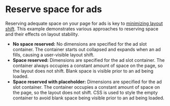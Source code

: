 # Reserve space for ads

Reserving adequate space on your page for ads is key to
[minimizing layout shift][guide_cls]. This example demonstrates various
approaches to reserving space and their effects on layout stability.

*   **No space reserved:** No dimensions are specified for the ad slot
    container. The container starts out collapsed and expands when an ad fills,
    causing a user-visible layout shift.
*   **Space reserved:** Dimensions are specified for the ad slot container. The
    container always occupies a constant amount of space on the page, so the
    layout does not shift. Blank space is visible prior to an ad being loaded.
*   **Space reserved with placeholder:** Dimensions are specified for the ad
    slot container. The container occupies a constant amount of space on the
    page, so the layout does not shift. CSS is used to style the empty container
    to avoid blank space being visible prior to an ad being loaded.

[guide_cls]: //developers.google.com/publisher-tag/guides/minimize-layout-shift
